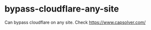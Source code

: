 # bypass-cloudflare-any-site
Can bypass cloudflare on any site. Check https://www.capsolver.com/ 











                         